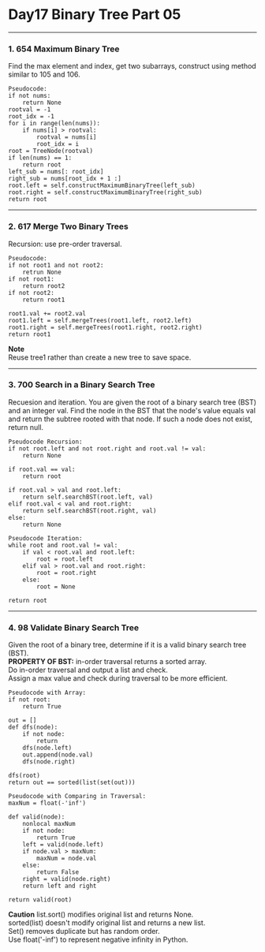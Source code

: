 # Day17 Binary Tree Part 05

---

### 1. 654 Maximum Binary Tree
Find the max element and index, get two subarrays, construct using method similar to 105 and 106.  

```
Pseudocode:
if not nums:
    return None
rootval = -1
root_idx = -1
for i in range(len(nums)):
    if nums[i] > rootval:
        rootval = nums[i]
        root_idx = i
root = TreeNode(rootval)
if len(nums) == 1:
    return root
left_sub = nums[: root_idx]
right_sub = nums[root_idx + 1 :]
root.left = self.constructMaximumBinaryTree(left_sub)
root.right = self.constructMaximumBinaryTree(right_sub)
return root
```

---

### 2. 617 Merge Two Binary Trees
Recursion: use pre-order traversal.  

```
Pseudocode:
if not root1 and not root2:
    retrun None
if not root1:
    return root2
if not root2:
    return root1

root1.val += root2.val
root1.left = self.mergeTrees(root1.left, root2.left)
root1.right = self.mergeTrees(root1.right, root2.right)
return root1
```
**Note**  
Reuse tree1 rather than create a new tree to save space.  

---

### 3. 700 Search in a Binary Search Tree
Recuesion and iteration.
You are given the root of a binary search tree (BST) and an integer val. Find the node in the BST that the node's value equals val and return the subtree rooted with that node. If such a node does not exist, return null.  

```
Pseudocode Recursion:
if not root.left and not root.right and root.val != val:
    return None

if root.val == val:
    return root

if root.val > val and root.left:
    return self.searchBST(root.left, val)
elif root.val < val and root.right:
    return self.searchBST(root.right, val)
else:
    return None

Pseudocode Iteration:
while root and root.val != val:
    if val < root.val and root.left:
        root = root.left
    elif val > root.val and root.right:
        root = root.right
    else:
        root = None

return root
```

---

### 4. 98 Validate Binary Search Tree
Given the root of a binary tree, determine if it is a valid binary search tree (BST).  
**PROPERTY OF BST:** in-order traversal returns a sorted array.  
Do in-order traversal and output a list and check.  
Assign a max value and check during traversal to be more efficient.  

```
Pseudocode with Array:
if not root:
    return True

out = []
def dfs(node):
    if not node:
        return
    dfs(node.left)
    out.append(node.val)
    dfs(node.right)

dfs(root)
return out == sorted(list(set(out)))

Pseudocode with Comparing in Traversal:
maxNum = float(-'inf')

def valid(node):
    nonlocal maxNum
    if not node:
        return True
    left = valid(node.left)
    if node.val > maxNum:
        maxNum = node.val
    else:
        return False
    right = valid(node.right)
    return left and right

return valid(root)
```
**Caution**
list.sort() modifies original list and returns None.  
sorted(list) doesn't modify original list and returns a new list.  
Set() removes duplicate but has random order.  
Use float('-inf') to represent negative infinity in Python.  
